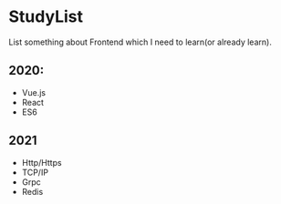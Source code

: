 # StudyList
List something about Frontend which I need to learn(or already learn).

## 2020:
- Vue.js
- React
- ES6

## 2021
- Http/Https
- TCP/IP
- Grpc
- Redis
